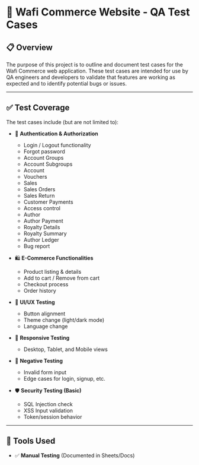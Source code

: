 # 🧪 Wafi Commerce Website - QA Test Cases 
## 📋 Overview

The purpose of this project is to outline and document test cases for the Wafi Commerce web application. These test cases are intended for use by QA engineers and developers to validate that features are working as expected and to identify potential bugs or issues.

---

## ✅ Test Coverage

The test cases include (but are not limited to):

- 🔐 **Authentication & Authorization**
  - Login / Logout functionality
  - Forgot password
  - Account Groups
  - Account Subgroups
  - Account
  - Vouchers
  - Sales
  - Sales Orders
  - Sales Return 
  - Customer Payments 
  - Access control
  - Author
  - Author Payment
  - Royalty Details
  - Royalty Summary
  - Author Ledger
  - Bug report


- 🛍️ **E-Commerce Functionalities**
  - Product listing & details
  - Add to cart / Remove from cart
  - Checkout process
  - Order history

- 🎨 **UI/UX Testing**
  - Button alignment
  - Theme change (light/dark mode)
  - Language change

- 📱 **Responsive Testing**
  - Desktop, Tablet, and Mobile views

- 🚫 **Negative Testing**
  - Invalid form input
  - Edge cases for login, signup, etc.

- 🛡️ **Security Testing (Basic)**
  - SQL Injection check
  - XSS Input validation
  - Token/session behavior

---

## 🧰 Tools Used

- ✅ **Manual Testing** (Documented in Sheets/Docs)

